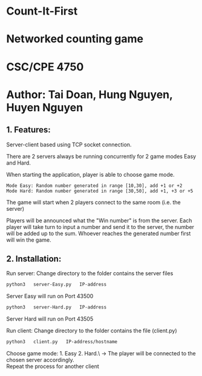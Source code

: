 # Count-It-First
# Networked counting game
# CSC/CPE 4750
# Author: Tai Doan, Hung Nguyen, Huyen Nguyen

## 1. Features:
Server-client based  using TCP socket connection.

There are 2 servers always be running concurrently for 2 game modes Easy and Hard.

When starting the application, player is able to choose game mode.

	Mode Easy: Random number generated in range [10,30], add +1 or +2
	Mode Hard: Random number generated in range [30,50], add +1, +3 or +5
	
The game will start when 2 players connect to the same room (i.e. the server)

Players will be announced what the "Win number" is from the server. Each player will take turn to input a number and send it to the server, the number will be added up to the sum. Whoever reaches the generated number first will win the game.


## 2. Installation:
Run server: Change directory to the folder contains the server files	
```bash
python3   server-Easy.py   IP-address
```
Server Easy will run on Port 43500
	
```bash
python3   server-Hard.py   IP-address
```
Server Hard will run on Port 43505

Run client: Change directory to the folder contains the file (client.py)
```bash
python3   client.py   IP-address/hostname 
```
Choose game mode: 1. Easy     2. Hard.\ 
-> The player will be connected to the chosen server accordingly.\
Repeat the process for another client

			


